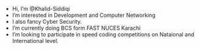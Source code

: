 - Hi, I’m @Khalid-Siddiqi
- I’m interested in Development and Computer Networking
- I also fancy Cyber Security.
- I’m currently doing BCS form FAST NUCES Karachi
- I’m looking to participate in speed coding competitions on Nataional and International level.

<!---
Khalid-Siddiqi/Khalid-Siddiqi is a ✨ special ✨ repository because its `README.md` (this file) appears on your GitHub profile.
You can click the Preview link to take a look at your changes.
--->
